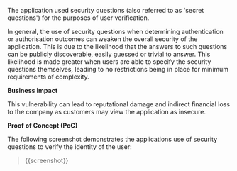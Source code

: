 The application used security questions (also referred to as 'secret questions') for the purposes of user verification. 

In general, the use of security questions when determining authentication or authorisation outcomes can weaken the overall security of the application. This is due to the likelihood that the answers to such questions can be publicly discoverable, easily guessed or trivial to answer. This likelihood is made greater when users are able to specify the security questions themselves, leading to no restrictions being in place for minimum requirements of complexity.

**Business Impact**

This vulnerability can lead to reputational damage and indirect financial loss to the company as customers may view the application as insecure.

**Proof of Concept (PoC)**

The following screenshot demonstrates the applications use of security questions to verify the identity of the user:
>
>{{screenshot}}
